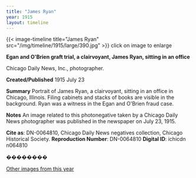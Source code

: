 ```yaml
---
title: "James Ryan"
year: 1915
layout: timeline
---
```


{{< image-timeline title="James Ryan" src="/img/timeline/1915/large/390.jpg" >}}
click on image to enlarge

__**Egan and O'Brien graft trial, a clairvoyant, James Ryan, sitting in an office**__

Chicago Daily News, Inc., photographer.

**Created/Published**
1915 July 23

**Summary**
Portrait of James Ryan, a clairvoyant, sitting in an office in Chicago, Illinois. Filing cabinets and stacks of books are visible in the background. Ryan was a witness in the Egan and O'Brien fraud case.

**Notes**
An image related to this photonegative taken by a Chicago Daily News photographer was published in the newspaper on July 23, 1915.

__Cite as__: DN-0064810, Chicago Daily News negatives collection, Chicago Historical Society.
__Reproduction Number__: DN-0064810
__Digital ID__: ichicdn n064810

��������   

[Other images from this year](/historical/timeline/1915)